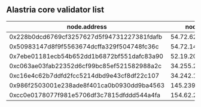 ## Alastria core validator list

| node.address | node.ip | node.name |
| ------------ | ----------------------------------------- | ---------------------------------- |
| 0x228b0dcd6769cf3257627d5f94731227381fdafb | 54.72.62.93 | VAL_Alastria_TestNet_2_8_03 |
| 0x50983147d8f9f5563674dcffa329f504748fc36c | 54.72.143.79 | VAL_Alastria_TestNet_2_8_01 |
| 0x7ebe01181ecb54b652dd1b6872bf551dafc83a90 | 52.19.202.41 | VAL_Alastria_TestNet_2_8_04 |
| 0xc063ae03fab22352d6cf99bc85ef521582988a2c | 34.255.202.192 | VAL_Alastria_TestNet_2_8_00 |
| 0xc16e4c62b7ddfd2fcc5214dbd9e43cf8df22c107 | 34.242.139.184 | VAL_Alastria_TestNet_2_8_02 |
| 0x986f2503001e238ade8f401ca0b0930dd9ba4563 | 145.239.197.140 | VAL_COUNCILBOX_TestNet_2_8_00 |
| 0xcc0e0178077f981e5706df3c7815dfddd544a4fa | 154.62.228.7 | VAL_Alisys_TestNet_1_4_00 |
